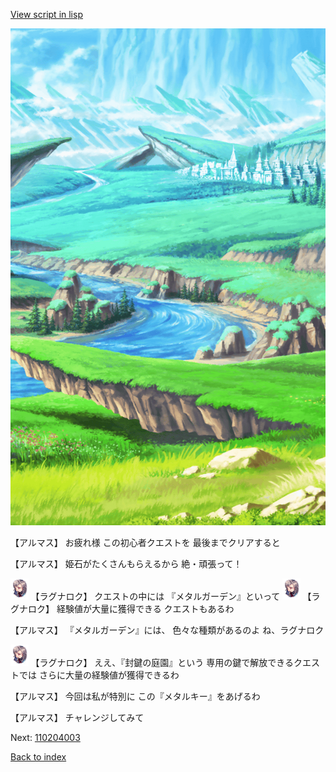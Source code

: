 [View script in lisp](../scripts/110204002.txt)

![plain.png](../images/backgrounds/plain.png)

【アルマス】
お疲れ様
この初心者クエストを
最後までクリアすると

【アルマス】
姫石がたくさんもらえるから
絶・頑張って！

<img src="../images/units/103611.png" alt="103611.png" height="34"/>
【ラグナロク】
クエストの中には
『メタルガーデン』といって

<img src="../images/units/103611.png" alt="103611.png" height="34"/>
【ラグナロク】
経験値が大量に獲得できる
クエストもあるわ

【アルマス】
『メタルガーデン』には、
色々な種類があるのよ
ね、ラグナロク

<img src="../images/units/103611.png" alt="103611.png" height="34"/>
【ラグナロク】
ええ、『封鍵の庭園』という
専用の鍵で解放できるクエストでは
さらに大量の経験値が獲得できるわ

【アルマス】
今回は私が特別に
この『メタルキー』をあげるわ

【アルマス】
チャレンジしてみて

Next: [110204003](110204003.md)

[Back to index](index.md)
